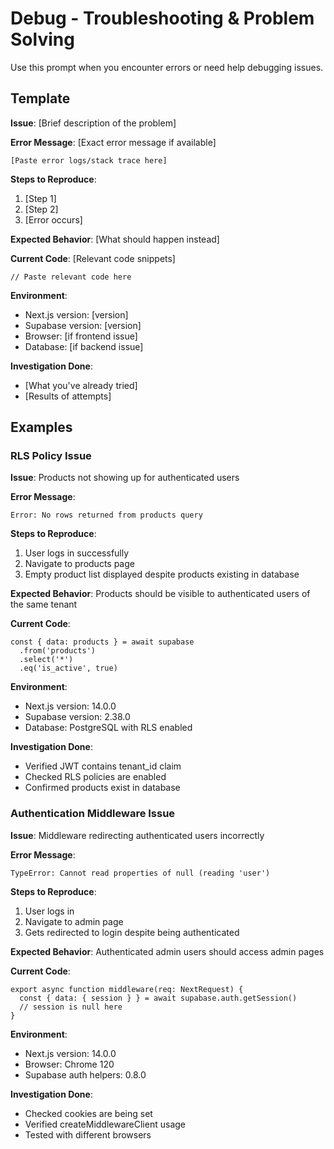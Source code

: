 # Debug - Troubleshooting & Problem Solving

Use this prompt when you encounter errors or need help debugging issues.

## Template

**Issue**: [Brief description of the problem]

**Error Message**: [Exact error message if available]
```
[Paste error logs/stack trace here]
```

**Steps to Reproduce**:
1. [Step 1]
2. [Step 2]
3. [Error occurs]

**Expected Behavior**: [What should happen instead]

**Current Code**: [Relevant code snippets]
```tsx
// Paste relevant code here
```

**Environment**:
- Next.js version: [version]
- Supabase version: [version]
- Browser: [if frontend issue]
- Database: [if backend issue]

**Investigation Done**:
- [What you've already tried]
- [Results of attempts]

## Examples

### RLS Policy Issue
**Issue**: Products not showing up for authenticated users

**Error Message**:
```
Error: No rows returned from products query
```

**Steps to Reproduce**:
1. User logs in successfully
2. Navigate to products page
3. Empty product list displayed despite products existing in database

**Expected Behavior**: Products should be visible to authenticated users of the same tenant

**Current Code**:
```tsx
const { data: products } = await supabase
  .from('products')
  .select('*')
  .eq('is_active', true)
```

**Environment**:
- Next.js version: 14.0.0
- Supabase version: 2.38.0
- Database: PostgreSQL with RLS enabled

**Investigation Done**:
- Verified JWT contains tenant_id claim
- Checked RLS policies are enabled
- Confirmed products exist in database

### Authentication Middleware Issue
**Issue**: Middleware redirecting authenticated users incorrectly

**Error Message**:
```
TypeError: Cannot read properties of null (reading 'user')
```

**Steps to Reproduce**:
1. User logs in
2. Navigate to admin page
3. Gets redirected to login despite being authenticated

**Expected Behavior**: Authenticated admin users should access admin pages

**Current Code**:
```tsx
export async function middleware(req: NextRequest) {
  const { data: { session } } = await supabase.auth.getSession()
  // session is null here
}
```

**Environment**:
- Next.js version: 14.0.0
- Browser: Chrome 120
- Supabase auth helpers: 0.8.0

**Investigation Done**:
- Checked cookies are being set
- Verified createMiddlewareClient usage
- Tested with different browsers